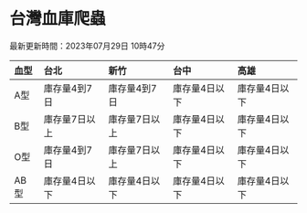 # 台灣血庫爬蟲

最新更新時間：2023年07月29日 10時47分

| 血型   | 台北      | 新竹      | 台中      | 高雄      |
|:-----|:--------|:--------|:--------|:--------|
| A型   | 庫存量4到7日 | 庫存量4到7日 | 庫存量4日以下 | 庫存量4日以下 |
| B型   | 庫存量7日以上 | 庫存量7日以上 | 庫存量4日以下 | 庫存量4日以下 |
| O型   | 庫存量4到7日 | 庫存量7日以上 | 庫存量4日以下 | 庫存量4日以下 |
| AB型  | 庫存量4日以下 | 庫存量4日以下 | 庫存量4日以下 | 庫存量4日以下 |